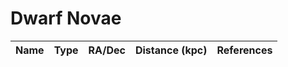 # Dwarf Novae

|Name | Type | RA/Dec | Distance (kpc) | References|
| :---: | :---: | :---: | :---: | :---: |
